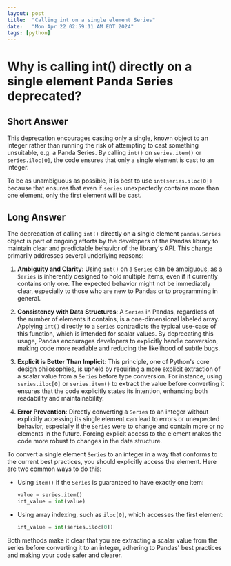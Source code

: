 ```yaml
---
layout: post
title:  "Calling int on a single element Series"
date:   "Mon Apr 22 02:59:11 AM EDT 2024"
tags: [python]
---
```

# Why is calling int() directly on a single element Panda Series deprecated?

## Short Answer

This deprecation encourages casting only a single, known object to an integer rather than running the risk of attempting to cast something unsuitable, e.g. a Panda Series.  By calling `int()` on `series.item()` or `series.iloc[0]`, the code ensures that only a single element is cast to an integer.

To be as unambiguous as possible, it is best to use `int(series.iloc[0])` because that ensures that even if `series` unexpectedly contains more than one element, only the first element will be cast.

## Long Answer

The deprecation of calling `int()` directly on a single element `pandas.Series` object is part of ongoing efforts by the developers of the Pandas library to maintain clear and predictable behavior of the library's API. This change primarily addresses several underlying reasons:

1. **Ambiguity and Clarity**: Using `int()` on a `Series` can be ambiguous, as a `Series` is inherently designed to hold multiple items, even if it currently contains only one. The expected behavior might not be immediately clear, especially to those who are new to Pandas or to programming in general.

2. **Consistency with Data Structures**: A `Series` in Pandas, regardless of the number of elements it contains, is a one-dimensional labeled array. Applying `int()` directly to a `Series` contradicts the typical use-case of this function, which is intended for scalar values. By deprecating this usage, Pandas encourages developers to explicitly handle conversion, making code more readable and reducing the likelihood of subtle bugs.

3. **Explicit is Better Than Implicit**: This principle, one of Python's core design philosophies, is upheld by requiring a more explicit extraction of a scalar value from a `Series` before type conversion. For instance, using `series.iloc[0]` or `series.item()` to extract the value before converting it ensures that the code explicitly states its intention, enhancing both readability and maintainability.

4. **Error Prevention**: Directly converting a `Series` to an integer without explicitly accessing its single element can lead to errors or unexpected behavior, especially if the `Series` were to change and contain more or no elements in the future. Forcing explicit access to the element makes the code more robust to changes in the data structure.

To convert a single element `Series` to an integer in a way that conforms to the current best practices, you should explicitly access the element. Here are two common ways to do this:

- Using `item()` if the `Series` is guaranteed to have exactly one item:
  ```python
  value = series.item()
  int_value = int(value)
  ```

- Using array indexing, such as `iloc[0]`, which accesses the first element:
  ```python
  int_value = int(series.iloc[0])
  ```

Both methods make it clear that you are extracting a scalar value from the series before converting it to an integer, adhering to Pandas' best practices and making your code safer and clearer.

